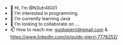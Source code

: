 - 👋 Hi, I’m @N3utr4lG01
- 👀 I’m interested in programming.
- 🌱 I’m currently learning Java
- 💞️ I’m looking to collaborate on ...
- 📫 How to reach me: guidopierri@gmail.com & https://www.linkedin.com/in/guido-pierri-7776252/

<!---
N3utr4lG01/N3utr4lG01 is a ✨ special ✨ repository because its `README.md` (this file) appears on your GitHub profile.
You can click the Preview link to take a look at your changes.
--->
